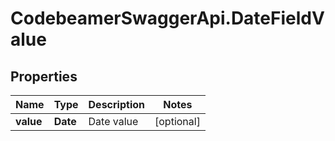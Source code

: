 # CodebeamerSwaggerApi.DateFieldValue

## Properties
Name | Type | Description | Notes
------------ | ------------- | ------------- | -------------
**value** | **Date** | Date value | [optional] 
